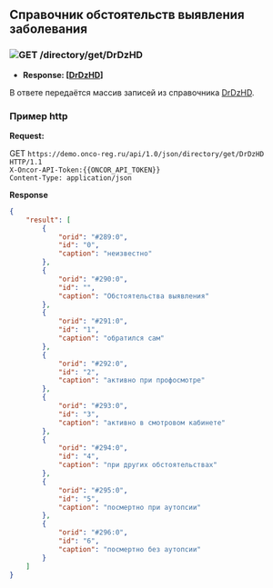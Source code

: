 ## Справочник обстоятельств выявления заболевания

### ![GET](../../../../img/get.png) /directory/get/DrDzHD
* **Response: [[DrDzHD](../../../../types/types.md#com.siams.med.api.DrDzHD)]**

В ответе передаётся массив записей из справочника [DrDzHD](../../../../types/types.md#com.siams.med.api.DrDzHD).

### Пример http
**Request:** 

GET `https://demo.onco-reg.ru/api/1.0/json/directory/get/DrDzHD HTTP/1.1`  
`X-Oncor-API-Token:{{ONCOR_API_TOKEN}}`  
`Content-Type: application/json`

**Response**
```json
{
    "result": [
        {
            "orid": "#289:0",
            "id": "0",
            "caption": "неизвестно"
        },
        {
            "orid": "#290:0",
            "id": "",
            "caption": "Обстоятельства выявления"
        },
        {
            "orid": "#291:0",
            "id": "1",
            "caption": "обратился сам"
        },
        {
            "orid": "#292:0",
            "id": "2",
            "caption": "активно при профосмотре"
        },
        {
            "orid": "#293:0",
            "id": "3",
            "caption": "активно в смотровом кабинете"
        },
        {
            "orid": "#294:0",
            "id": "4",
            "caption": "при других обстоятельствах"
        },
        {
            "orid": "#295:0",
            "id": "5",
            "caption": "посмертно при аутопсии"
        },
        {
            "orid": "#296:0",
            "id": "6",
            "caption": "посмертно без аутопсии"
        }
    ]
}
```
